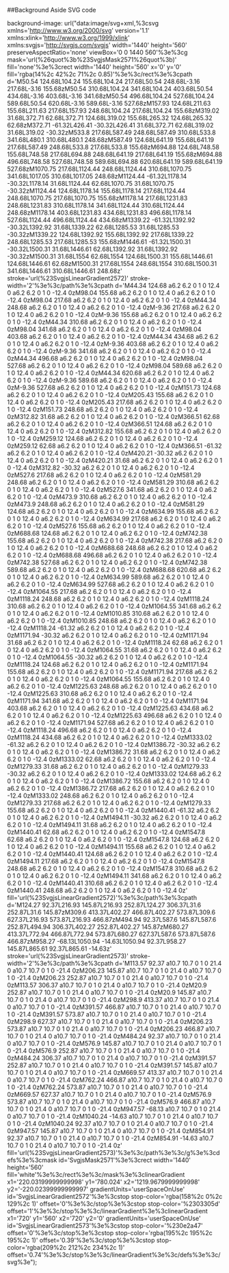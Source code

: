 ##Background Aside SVG code

background-image: url("data:image/svg+xml,%3csvg xmlns='http://www.w3.org/2000/svg' version='1.1' xmlns:xlink='http://www.w3.org/1999/xlink' xmlns:svgjs='http://svgjs.com/svgjs' width='1440' height='560' preserveAspectRatio='none' viewBox='0 0 1440 560'%3e%3cg mask='url(%26quot%3b%23SvgjsMask2571%26quot%3b)' fill='none'%3e%3crect width='1440' height='560' x='0' y='0' fill='rgba(14%2c 42%2c 71%2c 0.85)'%3e%3c/rect%3e%3cpath d='M50.54 124.68L104.24 155.68L104.24 217.68L50.54 248.68L-3.16 217.68L-3.16 155.68zM50.54 310.68L104.24 341.68L104.24 403.68L50.54 434.68L-3.16 403.68L-3.16 341.68zM50.54 496.68L104.24 527.68L104.24 589.68L50.54 620.68L-3.16 589.68L-3.16 527.68zM157.93 124.68L211.63 155.68L211.63 217.68L157.93 248.68L104.24 217.68L104.24 155.68zM319.02 31.68L372.71 62.68L372.71 124.68L319.02 155.68L265.32 124.68L265.32 62.68zM372.71 -61.32L426.41 -30.32L426.41 31.68L372.71 62.68L319.02 31.68L319.02 -30.32zM533.8 217.68L587.49 248.68L587.49 310.68L533.8 341.68L480.1 310.68L480.1 248.68zM587.49 124.68L641.19 155.68L641.19 217.68L587.49 248.68L533.8 217.68L533.8 155.68zM694.88 124.68L748.58 155.68L748.58 217.68L694.88 248.68L641.19 217.68L641.19 155.68zM694.88 496.68L748.58 527.68L748.58 589.68L694.88 620.68L641.19 589.68L641.19 527.68zM1070.75 217.68L1124.44 248.68L1124.44 310.68L1070.75 341.68L1017.05 310.68L1017.05 248.68zM1124.44 -61.32L1178.14 -30.32L1178.14 31.68L1124.44 62.68L1070.75 31.68L1070.75 -30.32zM1124.44 124.68L1178.14 155.68L1178.14 217.68L1124.44 248.68L1070.75 217.68L1070.75 155.68zM1178.14 217.68L1231.83 248.68L1231.83 310.68L1178.14 341.68L1124.44 310.68L1124.44 248.68zM1178.14 403.68L1231.83 434.68L1231.83 496.68L1178.14 527.68L1124.44 496.68L1124.44 434.68zM1339.22 -61.32L1392.92 -30.32L1392.92 31.68L1339.22 62.68L1285.53 31.68L1285.53 -30.32zM1339.22 124.68L1392.92 155.68L1392.92 217.68L1339.22 248.68L1285.53 217.68L1285.53 155.68zM1446.61 -61.32L1500.31 -30.32L1500.31 31.68L1446.61 62.68L1392.92 31.68L1392.92 -30.32zM1500.31 31.68L1554 62.68L1554 124.68L1500.31 155.68L1446.61 124.68L1446.61 62.68zM1500.31 217.68L1554 248.68L1554 310.68L1500.31 341.68L1446.61 310.68L1446.61 248.68z' stroke='url(%23SvgjsLinearGradient2572)' stroke-width='2'%3e%3c/path%3e%3cpath d='M44.34 124.68 a6.2 6.2 0 1 0 12.4 0 a6.2 6.2 0 1 0 -12.4 0zM98.04 155.68 a6.2 6.2 0 1 0 12.4 0 a6.2 6.2 0 1 0 -12.4 0zM98.04 217.68 a6.2 6.2 0 1 0 12.4 0 a6.2 6.2 0 1 0 -12.4 0zM44.34 248.68 a6.2 6.2 0 1 0 12.4 0 a6.2 6.2 0 1 0 -12.4 0zM-9.36 217.68 a6.2 6.2 0 1 0 12.4 0 a6.2 6.2 0 1 0 -12.4 0zM-9.36 155.68 a6.2 6.2 0 1 0 12.4 0 a6.2 6.2 0 1 0 -12.4 0zM44.34 310.68 a6.2 6.2 0 1 0 12.4 0 a6.2 6.2 0 1 0 -12.4 0zM98.04 341.68 a6.2 6.2 0 1 0 12.4 0 a6.2 6.2 0 1 0 -12.4 0zM98.04 403.68 a6.2 6.2 0 1 0 12.4 0 a6.2 6.2 0 1 0 -12.4 0zM44.34 434.68 a6.2 6.2 0 1 0 12.4 0 a6.2 6.2 0 1 0 -12.4 0zM-9.36 403.68 a6.2 6.2 0 1 0 12.4 0 a6.2 6.2 0 1 0 -12.4 0zM-9.36 341.68 a6.2 6.2 0 1 0 12.4 0 a6.2 6.2 0 1 0 -12.4 0zM44.34 496.68 a6.2 6.2 0 1 0 12.4 0 a6.2 6.2 0 1 0 -12.4 0zM98.04 527.68 a6.2 6.2 0 1 0 12.4 0 a6.2 6.2 0 1 0 -12.4 0zM98.04 589.68 a6.2 6.2 0 1 0 12.4 0 a6.2 6.2 0 1 0 -12.4 0zM44.34 620.68 a6.2 6.2 0 1 0 12.4 0 a6.2 6.2 0 1 0 -12.4 0zM-9.36 589.68 a6.2 6.2 0 1 0 12.4 0 a6.2 6.2 0 1 0 -12.4 0zM-9.36 527.68 a6.2 6.2 0 1 0 12.4 0 a6.2 6.2 0 1 0 -12.4 0zM151.73 124.68 a6.2 6.2 0 1 0 12.4 0 a6.2 6.2 0 1 0 -12.4 0zM205.43 155.68 a6.2 6.2 0 1 0 12.4 0 a6.2 6.2 0 1 0 -12.4 0zM205.43 217.68 a6.2 6.2 0 1 0 12.4 0 a6.2 6.2 0 1 0 -12.4 0zM151.73 248.68 a6.2 6.2 0 1 0 12.4 0 a6.2 6.2 0 1 0 -12.4 0zM312.82 31.68 a6.2 6.2 0 1 0 12.4 0 a6.2 6.2 0 1 0 -12.4 0zM366.51 62.68 a6.2 6.2 0 1 0 12.4 0 a6.2 6.2 0 1 0 -12.4 0zM366.51 124.68 a6.2 6.2 0 1 0 12.4 0 a6.2 6.2 0 1 0 -12.4 0zM312.82 155.68 a6.2 6.2 0 1 0 12.4 0 a6.2 6.2 0 1 0 -12.4 0zM259.12 124.68 a6.2 6.2 0 1 0 12.4 0 a6.2 6.2 0 1 0 -12.4 0zM259.12 62.68 a6.2 6.2 0 1 0 12.4 0 a6.2 6.2 0 1 0 -12.4 0zM366.51 -61.32 a6.2 6.2 0 1 0 12.4 0 a6.2 6.2 0 1 0 -12.4 0zM420.21 -30.32 a6.2 6.2 0 1 0 12.4 0 a6.2 6.2 0 1 0 -12.4 0zM420.21 31.68 a6.2 6.2 0 1 0 12.4 0 a6.2 6.2 0 1 0 -12.4 0zM312.82 -30.32 a6.2 6.2 0 1 0 12.4 0 a6.2 6.2 0 1 0 -12.4 0zM527.6 217.68 a6.2 6.2 0 1 0 12.4 0 a6.2 6.2 0 1 0 -12.4 0zM581.29 248.68 a6.2 6.2 0 1 0 12.4 0 a6.2 6.2 0 1 0 -12.4 0zM581.29 310.68 a6.2 6.2 0 1 0 12.4 0 a6.2 6.2 0 1 0 -12.4 0zM527.6 341.68 a6.2 6.2 0 1 0 12.4 0 a6.2 6.2 0 1 0 -12.4 0zM473.9 310.68 a6.2 6.2 0 1 0 12.4 0 a6.2 6.2 0 1 0 -12.4 0zM473.9 248.68 a6.2 6.2 0 1 0 12.4 0 a6.2 6.2 0 1 0 -12.4 0zM581.29 124.68 a6.2 6.2 0 1 0 12.4 0 a6.2 6.2 0 1 0 -12.4 0zM634.99 155.68 a6.2 6.2 0 1 0 12.4 0 a6.2 6.2 0 1 0 -12.4 0zM634.99 217.68 a6.2 6.2 0 1 0 12.4 0 a6.2 6.2 0 1 0 -12.4 0zM527.6 155.68 a6.2 6.2 0 1 0 12.4 0 a6.2 6.2 0 1 0 -12.4 0zM688.68 124.68 a6.2 6.2 0 1 0 12.4 0 a6.2 6.2 0 1 0 -12.4 0zM742.38 155.68 a6.2 6.2 0 1 0 12.4 0 a6.2 6.2 0 1 0 -12.4 0zM742.38 217.68 a6.2 6.2 0 1 0 12.4 0 a6.2 6.2 0 1 0 -12.4 0zM688.68 248.68 a6.2 6.2 0 1 0 12.4 0 a6.2 6.2 0 1 0 -12.4 0zM688.68 496.68 a6.2 6.2 0 1 0 12.4 0 a6.2 6.2 0 1 0 -12.4 0zM742.38 527.68 a6.2 6.2 0 1 0 12.4 0 a6.2 6.2 0 1 0 -12.4 0zM742.38 589.68 a6.2 6.2 0 1 0 12.4 0 a6.2 6.2 0 1 0 -12.4 0zM688.68 620.68 a6.2 6.2 0 1 0 12.4 0 a6.2 6.2 0 1 0 -12.4 0zM634.99 589.68 a6.2 6.2 0 1 0 12.4 0 a6.2 6.2 0 1 0 -12.4 0zM634.99 527.68 a6.2 6.2 0 1 0 12.4 0 a6.2 6.2 0 1 0 -12.4 0zM1064.55 217.68 a6.2 6.2 0 1 0 12.4 0 a6.2 6.2 0 1 0 -12.4 0zM1118.24 248.68 a6.2 6.2 0 1 0 12.4 0 a6.2 6.2 0 1 0 -12.4 0zM1118.24 310.68 a6.2 6.2 0 1 0 12.4 0 a6.2 6.2 0 1 0 -12.4 0zM1064.55 341.68 a6.2 6.2 0 1 0 12.4 0 a6.2 6.2 0 1 0 -12.4 0zM1010.85 310.68 a6.2 6.2 0 1 0 12.4 0 a6.2 6.2 0 1 0 -12.4 0zM1010.85 248.68 a6.2 6.2 0 1 0 12.4 0 a6.2 6.2 0 1 0 -12.4 0zM1118.24 -61.32 a6.2 6.2 0 1 0 12.4 0 a6.2 6.2 0 1 0 -12.4 0zM1171.94 -30.32 a6.2 6.2 0 1 0 12.4 0 a6.2 6.2 0 1 0 -12.4 0zM1171.94 31.68 a6.2 6.2 0 1 0 12.4 0 a6.2 6.2 0 1 0 -12.4 0zM1118.24 62.68 a6.2 6.2 0 1 0 12.4 0 a6.2 6.2 0 1 0 -12.4 0zM1064.55 31.68 a6.2 6.2 0 1 0 12.4 0 a6.2 6.2 0 1 0 -12.4 0zM1064.55 -30.32 a6.2 6.2 0 1 0 12.4 0 a6.2 6.2 0 1 0 -12.4 0zM1118.24 124.68 a6.2 6.2 0 1 0 12.4 0 a6.2 6.2 0 1 0 -12.4 0zM1171.94 155.68 a6.2 6.2 0 1 0 12.4 0 a6.2 6.2 0 1 0 -12.4 0zM1171.94 217.68 a6.2 6.2 0 1 0 12.4 0 a6.2 6.2 0 1 0 -12.4 0zM1064.55 155.68 a6.2 6.2 0 1 0 12.4 0 a6.2 6.2 0 1 0 -12.4 0zM1225.63 248.68 a6.2 6.2 0 1 0 12.4 0 a6.2 6.2 0 1 0 -12.4 0zM1225.63 310.68 a6.2 6.2 0 1 0 12.4 0 a6.2 6.2 0 1 0 -12.4 0zM1171.94 341.68 a6.2 6.2 0 1 0 12.4 0 a6.2 6.2 0 1 0 -12.4 0zM1171.94 403.68 a6.2 6.2 0 1 0 12.4 0 a6.2 6.2 0 1 0 -12.4 0zM1225.63 434.68 a6.2 6.2 0 1 0 12.4 0 a6.2 6.2 0 1 0 -12.4 0zM1225.63 496.68 a6.2 6.2 0 1 0 12.4 0 a6.2 6.2 0 1 0 -12.4 0zM1171.94 527.68 a6.2 6.2 0 1 0 12.4 0 a6.2 6.2 0 1 0 -12.4 0zM1118.24 496.68 a6.2 6.2 0 1 0 12.4 0 a6.2 6.2 0 1 0 -12.4 0zM1118.24 434.68 a6.2 6.2 0 1 0 12.4 0 a6.2 6.2 0 1 0 -12.4 0zM1333.02 -61.32 a6.2 6.2 0 1 0 12.4 0 a6.2 6.2 0 1 0 -12.4 0zM1386.72 -30.32 a6.2 6.2 0 1 0 12.4 0 a6.2 6.2 0 1 0 -12.4 0zM1386.72 31.68 a6.2 6.2 0 1 0 12.4 0 a6.2 6.2 0 1 0 -12.4 0zM1333.02 62.68 a6.2 6.2 0 1 0 12.4 0 a6.2 6.2 0 1 0 -12.4 0zM1279.33 31.68 a6.2 6.2 0 1 0 12.4 0 a6.2 6.2 0 1 0 -12.4 0zM1279.33 -30.32 a6.2 6.2 0 1 0 12.4 0 a6.2 6.2 0 1 0 -12.4 0zM1333.02 124.68 a6.2 6.2 0 1 0 12.4 0 a6.2 6.2 0 1 0 -12.4 0zM1386.72 155.68 a6.2 6.2 0 1 0 12.4 0 a6.2 6.2 0 1 0 -12.4 0zM1386.72 217.68 a6.2 6.2 0 1 0 12.4 0 a6.2 6.2 0 1 0 -12.4 0zM1333.02 248.68 a6.2 6.2 0 1 0 12.4 0 a6.2 6.2 0 1 0 -12.4 0zM1279.33 217.68 a6.2 6.2 0 1 0 12.4 0 a6.2 6.2 0 1 0 -12.4 0zM1279.33 155.68 a6.2 6.2 0 1 0 12.4 0 a6.2 6.2 0 1 0 -12.4 0zM1440.41 -61.32 a6.2 6.2 0 1 0 12.4 0 a6.2 6.2 0 1 0 -12.4 0zM1494.11 -30.32 a6.2 6.2 0 1 0 12.4 0 a6.2 6.2 0 1 0 -12.4 0zM1494.11 31.68 a6.2 6.2 0 1 0 12.4 0 a6.2 6.2 0 1 0 -12.4 0zM1440.41 62.68 a6.2 6.2 0 1 0 12.4 0 a6.2 6.2 0 1 0 -12.4 0zM1547.8 62.68 a6.2 6.2 0 1 0 12.4 0 a6.2 6.2 0 1 0 -12.4 0zM1547.8 124.68 a6.2 6.2 0 1 0 12.4 0 a6.2 6.2 0 1 0 -12.4 0zM1494.11 155.68 a6.2 6.2 0 1 0 12.4 0 a6.2 6.2 0 1 0 -12.4 0zM1440.41 124.68 a6.2 6.2 0 1 0 12.4 0 a6.2 6.2 0 1 0 -12.4 0zM1494.11 217.68 a6.2 6.2 0 1 0 12.4 0 a6.2 6.2 0 1 0 -12.4 0zM1547.8 248.68 a6.2 6.2 0 1 0 12.4 0 a6.2 6.2 0 1 0 -12.4 0zM1547.8 310.68 a6.2 6.2 0 1 0 12.4 0 a6.2 6.2 0 1 0 -12.4 0zM1494.11 341.68 a6.2 6.2 0 1 0 12.4 0 a6.2 6.2 0 1 0 -12.4 0zM1440.41 310.68 a6.2 6.2 0 1 0 12.4 0 a6.2 6.2 0 1 0 -12.4 0zM1440.41 248.68 a6.2 6.2 0 1 0 12.4 0 a6.2 6.2 0 1 0 -12.4 0z' fill='url(%23SvgjsLinearGradient2572)'%3e%3c/path%3e%3cpath d='M124.27 92.37L216.93 145.87L216.93 252.87L124.27 306.37L31.6 252.87L31.6 145.87zM309.6 413.37L402.27 466.87L402.27 573.87L309.6 627.37L216.93 573.87L216.93 466.87zM494.94 92.37L587.6 145.87L587.6 252.87L494.94 306.37L402.27 252.87L402.27 145.87zM680.27 413.37L772.94 466.87L772.94 573.87L680.27 627.37L587.6 573.87L587.6 466.87zM958.27 -68.13L1050.94 -14.63L1050.94 92.37L958.27 145.87L865.61 92.37L865.61 -14.63z' stroke='url(%23SvgjsLinearGradient2573)' stroke-width='2'%3e%3c/path%3e%3cpath d='M113.57 92.37 a10.7 10.7 0 1 0 21.4 0 a10.7 10.7 0 1 0 -21.4 0zM206.23 145.87 a10.7 10.7 0 1 0 21.4 0 a10.7 10.7 0 1 0 -21.4 0zM206.23 252.87 a10.7 10.7 0 1 0 21.4 0 a10.7 10.7 0 1 0 -21.4 0zM113.57 306.37 a10.7 10.7 0 1 0 21.4 0 a10.7 10.7 0 1 0 -21.4 0zM20.9 252.87 a10.7 10.7 0 1 0 21.4 0 a10.7 10.7 0 1 0 -21.4 0zM20.9 145.87 a10.7 10.7 0 1 0 21.4 0 a10.7 10.7 0 1 0 -21.4 0zM298.9 413.37 a10.7 10.7 0 1 0 21.4 0 a10.7 10.7 0 1 0 -21.4 0zM391.57 466.87 a10.7 10.7 0 1 0 21.4 0 a10.7 10.7 0 1 0 -21.4 0zM391.57 573.87 a10.7 10.7 0 1 0 21.4 0 a10.7 10.7 0 1 0 -21.4 0zM298.9 627.37 a10.7 10.7 0 1 0 21.4 0 a10.7 10.7 0 1 0 -21.4 0zM206.23 573.87 a10.7 10.7 0 1 0 21.4 0 a10.7 10.7 0 1 0 -21.4 0zM206.23 466.87 a10.7 10.7 0 1 0 21.4 0 a10.7 10.7 0 1 0 -21.4 0zM484.24 92.37 a10.7 10.7 0 1 0 21.4 0 a10.7 10.7 0 1 0 -21.4 0zM576.9 145.87 a10.7 10.7 0 1 0 21.4 0 a10.7 10.7 0 1 0 -21.4 0zM576.9 252.87 a10.7 10.7 0 1 0 21.4 0 a10.7 10.7 0 1 0 -21.4 0zM484.24 306.37 a10.7 10.7 0 1 0 21.4 0 a10.7 10.7 0 1 0 -21.4 0zM391.57 252.87 a10.7 10.7 0 1 0 21.4 0 a10.7 10.7 0 1 0 -21.4 0zM391.57 145.87 a10.7 10.7 0 1 0 21.4 0 a10.7 10.7 0 1 0 -21.4 0zM669.57 413.37 a10.7 10.7 0 1 0 21.4 0 a10.7 10.7 0 1 0 -21.4 0zM762.24 466.87 a10.7 10.7 0 1 0 21.4 0 a10.7 10.7 0 1 0 -21.4 0zM762.24 573.87 a10.7 10.7 0 1 0 21.4 0 a10.7 10.7 0 1 0 -21.4 0zM669.57 627.37 a10.7 10.7 0 1 0 21.4 0 a10.7 10.7 0 1 0 -21.4 0zM576.9 573.87 a10.7 10.7 0 1 0 21.4 0 a10.7 10.7 0 1 0 -21.4 0zM576.9 466.87 a10.7 10.7 0 1 0 21.4 0 a10.7 10.7 0 1 0 -21.4 0zM947.57 -68.13 a10.7 10.7 0 1 0 21.4 0 a10.7 10.7 0 1 0 -21.4 0zM1040.24 -14.63 a10.7 10.7 0 1 0 21.4 0 a10.7 10.7 0 1 0 -21.4 0zM1040.24 92.37 a10.7 10.7 0 1 0 21.4 0 a10.7 10.7 0 1 0 -21.4 0zM947.57 145.87 a10.7 10.7 0 1 0 21.4 0 a10.7 10.7 0 1 0 -21.4 0zM854.91 92.37 a10.7 10.7 0 1 0 21.4 0 a10.7 10.7 0 1 0 -21.4 0zM854.91 -14.63 a10.7 10.7 0 1 0 21.4 0 a10.7 10.7 0 1 0 -21.4 0z' fill='url(%23SvgjsLinearGradient2573)'%3e%3c/path%3e%3c/g%3e%3cdefs%3e%3cmask id='SvgjsMask2571'%3e%3crect width='1440' height='560' fill='white'%3e%3c/rect%3e%3c/mask%3e%3clinearGradient x1='220.03199999999998' y1='780.024' x2='1219.9679999999998' y2='-220.02399999999997' gradientUnits='userSpaceOnUse' id='SvgjsLinearGradient2572'%3e%3cstop stop-color='rgba(158%2c 0%2c 129%2c 1)' offset='0'%3e%3c/stop%3e%3cstop stop-color='%2303305d' offset='1'%3e%3c/stop%3e%3c/linearGradient%3e%3clinearGradient x1='720' y1='560' x2='720' y2='0' gradientUnits='userSpaceOnUse' id='SvgjsLinearGradient2573'%3e%3cstop stop-color='%230e2a47' offset='0'%3e%3c/stop%3e%3cstop stop-color='rgba(195%2c 195%2c 195%2c 1)' offset='0.39'%3e%3c/stop%3e%3cstop stop-color='rgba(209%2c 212%2c 234%2c 1)' offset='0.74'%3e%3c/stop%3e%3c/linearGradient%3e%3c/defs%3e%3c/svg%3e");
